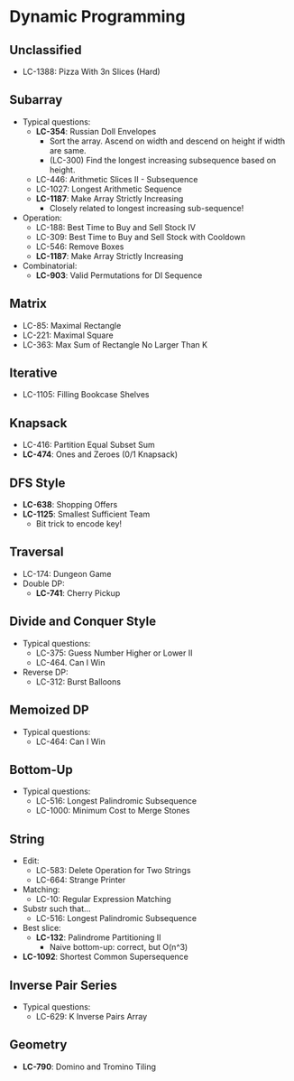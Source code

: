 # Dynamic Programming

## Unclassified
- LC-1388: Pizza With 3n Slices (Hard)

## Subarray
- Typical questions:
	- **LC-354**: Russian Doll Envelopes
		- Sort the array. Ascend on width and descend on height if width are same.
		- (LC-300) Find the longest increasing subsequence based on height.
	- LC-446: Arithmetic Slices II - Subsequence
	- LC-1027: Longest Arithmetic Sequence
	- **LC-1187**: Make Array Strictly Increasing
		- Closely related to longest increasing sub-sequence!
- Operation:
	- LC-188: Best Time to Buy and Sell Stock IV
	- LC-309: Best Time to Buy and Sell Stock with Cooldown
	- LC-546: Remove Boxes
	- **LC-1187**: Make Array Strictly Increasing
- Combinatorial:
	- **LC-903**: Valid Permutations for DI Sequence

## Matrix
- LC-85: Maximal Rectangle
- LC-221: Maximal Square
- LC-363: Max Sum of Rectangle No Larger Than K

## Iterative
- LC-1105: Filling Bookcase Shelves

## Knapsack
- LC-416: Partition Equal Subset Sum
- **LC-474**: Ones and Zeroes (0/1 Knapsack)

## DFS Style
- **LC-638**: Shopping Offers
- **LC-1125**: Smallest Sufficient Team
	- Bit trick to encode key!

## Traversal
- LC-174: Dungeon Game
- Double DP:
	- **LC-741**: Cherry Pickup

## Divide and Conquer Style
- Typical questions:
	- LC-375: Guess Number Higher or Lower II
	- LC-464. Can I Win
- Reverse DP:
	- LC-312: Burst Balloons

## Memoized DP
- Typical questions:
	- LC-464: Can I Win

## Bottom-Up
- Typical questions:
    - LC-516: Longest Palindromic Subsequence
	- LC-1000: Minimum Cost to Merge Stones

## String
- Edit:
    - LC-583: Delete Operation for Two Strings
	- LC-664: Strange Printer
- Matching:
 	- LC-10: Regular Expression Matching
- Substr such that...
	- LC-516: Longest Palindromic Subsequence
- Best slice:
	- **LC-132**: Palindrome Partitioning II
		- Naive bottom-up: correct, but O(n^3)
- **LC-1092**: Shortest Common Supersequence

## Inverse Pair Series
- Typical questions:
	- LC-629: K Inverse Pairs Array

## Geometry
- **LC-790**: Domino and Tromino Tiling
